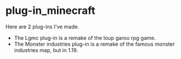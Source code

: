 # plug-in_minecraft
Here are 2 plug-ins I've made.  
 * The Lgmc plug-in is a remake of the loup garou rpg game.
 * The Monster industries plug-in is a remake of the famous monster industries map, but in 1.19.
